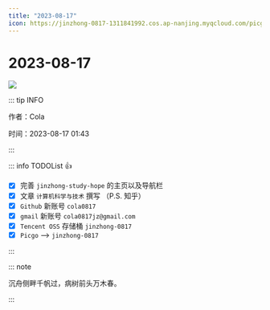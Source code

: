 ```yaml
---
title: "2023-08-17"
icon: https://jinzhong-0817-1311841992.cos.ap-nanjing.myqcloud.com/picgo/%E5%A4%A9%E6%B0%94-%E9%98%B4%E5%A4%A9.svg
---
```

# 2023-08-17
![](https://cola-picgo-1311841992.cos.ap-beijing.myqcloud.com/20230416090927.png)



::: tip INFO

作者：Cola

时间：2023-08-17 01:43

:::


::: info TODOList
👍
- [x] 完善 `jinzhong-study-hope` 的主页以及导航栏
- [x] 文章 `计算机科学与技术` 撰写 （P.S. 知乎）
- [x] `Github` 新账号 `cola0817`
- [x] `gmail` 新账号 `cola0817jz@gmail.com`
- [x] `Tencent OSS` 存储桶 `jinzhong-0817`
- [x] `Picgo` --> `jinzhong-0817`

:::


::: note

沉舟侧畔千帆过，病树前头万木春。

:::


